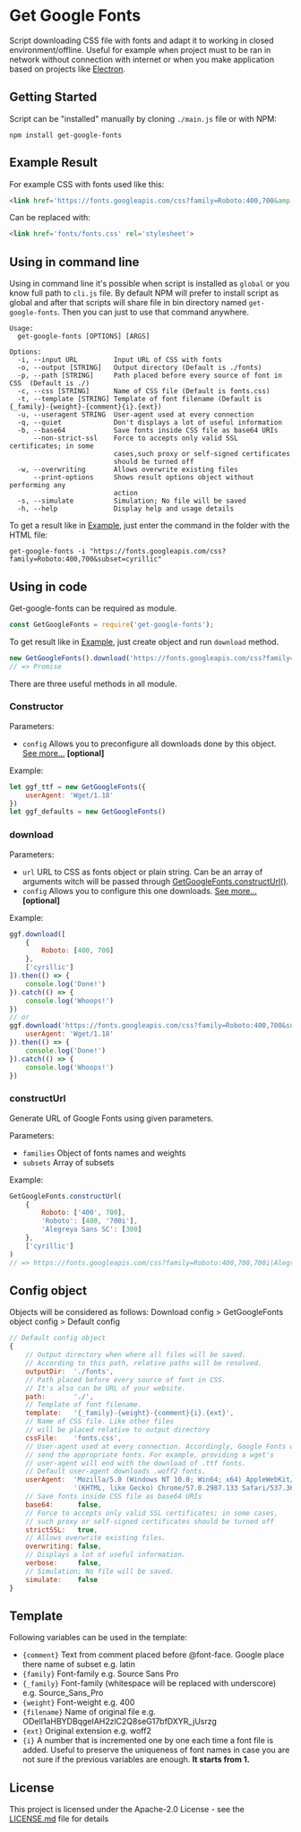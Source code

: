 # Get Google Fonts

Script downloading CSS file with fonts and adapt it to working in closed environment/offline. Useful for example when project must to be ran in network without connection with internet or when you make application based on projects like [Electron](https://electron.atom.io/).

## Getting Started

Script can be "installed" manually by cloning `./main.js` file or with NPM:
```
npm install get-google-fonts
```

## Example Result

For example CSS with fonts used like this:
```html
<link href='https://fonts.googleapis.com/css?family=Roboto:400,700&amp;subset=cyrillic' rel='stylesheet'>
```

Can be replaced with:
```html
<link href='fonts/fonts.css' rel='stylesheet'>
```

## Using in command line

Using in command line it's possible when script is installed as `global` or you know full path to `cli.js` file. By default NPM will prefer to install script as global and after that scripts will share file in bin directory named `get-google-fonts`. Then you can just to use that command anywhere.

```
Usage:
  get-google-fonts [OPTIONS] [ARGS]

Options:
  -i, --input URL         Input URL of CSS with fonts
  -o, --output [STRING]   Output directory (Default is ./fonts)
  -p, --path [STRING]     Path placed before every source of font in CSS  (Default is ./)
  -c, --css [STRING]      Name of CSS file (Default is fonts.css)
  -t, --template [STRING] Template of font filename (Default is {_family}-{weight}-{comment}{i}.{ext})
  -u, --useragent STRING  User-agent used at every connection
  -q, --quiet             Don't displays a lot of useful information
  -b, --base64            Save fonts inside CSS file as base64 URIs
	  --non-strict-ssl    Force to accepts only valid SSL certificates; in some
						  cases,such proxy or self-signed certificates
						  should be turned off
  -w, --overwriting       Allows overwrite existing files
	  --print-options     Shows result options object without performing any
						  action
  -s, --simulate          Simulation; No file will be saved
  -h, --help              Display help and usage details
```

To get a result like in [Example](#Example-Result), just enter the command in the folder with the HTML file:

```
get-google-fonts -i "https://fonts.googleapis.com/css?family=Roboto:400,700&subset=cyrillic"
```

## Using in code

Get-google-fonts can be required as module.

```javascript
const GetGoogleFonts = require('get-google-fonts');
```

To get result like in [Example](#Example-Result), just create object and run `download` method.
```javascript
new GetGoogleFonts().download('https://fonts.googleapis.com/css?family=Roboto:400,700&subset=cyrillic')
// => Promise
```

There are three useful methods in all module.

### Constructor

Parameters:

- `config` Allows you to preconfigure all downloads done by this object. [See more...](#Config-object) **[optional]**

Example:

```javascript
let ggf_ttf = new GetGoogleFonts({
	userAgent: 'Wget/1.18'
})
let ggf_defaults = new GetGoogleFonts()
```
### download

Parameters:

- `url` URL to CSS as fonts object or plain string. Can be an array of arguments witch will be passed through [GetGoogleFonts.constructUrl()](#constructUrl).
- `config` Allows you to configure this one downloads. [See more...](#Config-object) **[optional]**

Example:

```javascript
ggf.download([
	{
		Roboto: [400, 700]
	},
	['cyrillic']
]).then(() => {
	console.log('Done!')
}).catch(() => {
	console.log('Whoops!')
})
// or
ggf.download('https://fonts.googleapis.com/css?family=Roboto:400,700&subset=cyrillic', {
	userAgent: 'Wget/1.18'
}).then(() => {
	console.log('Done!')
}).catch(() => {
	console.log('Whoops!')
})
```

### constructUrl

Generate URL of Google Fonts using given parameters.

Parameters:

- `families` Object of fonts names and weights
- `subsets` Array of subsets

Example:

```javascript
GetGoogleFonts.constructUrl(
	{
		Roboto: ['400', 700],
		'Roboto': [400, '700i'],
		'Alegreya Sans SC': [300]
	},
	['cyrillic']
)
// => https://fonts.googleapis.com/css?family=Roboto:400,700,700i|Alegreya+Sans+SC:300&subset=cyrillic
```

## Config object

Objects will be considered as follows:
Download config > GetGoogleFonts object config > Default config

```javascript
// Default config object
{
	// Output directory when where all files will be saved.
	// According to this path, relative paths will be resolved.
	outputDir:  './fonts',
	// Path placed before every source of font in CSS.
	// It's also can be URL of your website.
	path:       './',
	// Template of font filename.
	template:   '{_family}-{weight}-{comment}{i}.{ext}',
	// Name of CSS file. Like other files
	// will be placed relative to output directory
	cssFile:    'fonts.css',
	// User-agent used at every connection. Accordingly, Google Fonts will
	// send the appropriate fonts. For example, providing a wget's
	// user-agent will end with the download of .ttf fonts.
	// Default user-agent downloads .woff2 fonts.
	userAgent:  'Mozilla/5.0 (Windows NT 10.0; Win64; x64) AppleWebKit/537.36 ' +
				'(KHTML, like Gecko) Chrome/57.0.2987.133 Safari/537.36',
	// Save fonts inside CSS file as base64 URIs
	base64:      false,
	// Force to accepts only valid SSL certificates; in some cases,
	// such proxy or self-signed certificates should be turned off
	strictSSL:   true,
	// Allows overwrite existing files.
	overwriting: false,
	// Displays a lot of useful information.
	verbose:     false,
	// Simulation; No file will be saved.
	simulate:    false
}
```

## Template

Following variables can be used in the template:
- `{comment}` Text from comment placed before @font-face. Google place there name of subset e.g. latin
- `{family}` Font-family e.g. Source Sans Pro
- `{_family}` Font-family (whitespace will be replaced with underscore) e.g. Source_Sans_Pro
- `{weight}` Font-weight e.g. 400
- `{filename}` Name of original file e.g. ODelI1aHBYDBqgeIAH2zlC2Q8seG17bfDXYR_jUsrzg
- `{ext}` Original extension e.g. woff2
- `{i}` A number that is incremented one by one each time a font file is added. Useful to preserve the uniqueness of font names in case you are not sure if the previous variables are enough. **It starts from 1.**

## License

This project is licensed under the Apache-2.0 License - see the [LICENSE.md](LICENSE.md) file for details

